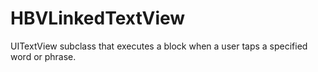 HBVLinkedTextView
=================

UITextView subclass that executes a block when a user taps a specified word or phrase.


